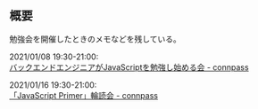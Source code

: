 ## 概要
勉強会を開催したときのメモなどを残している。

2021/01/08 19:30-21:00:  
[バックエンドエンジニアがJavaScriptを勉強し始める会 - connpass](https://connpass.com/event/200569/)

2021/01/16 19:30-21:00:  
[「JavaScript Primer」輪読会 - connpass](https://connpass.com/event/200661/)

